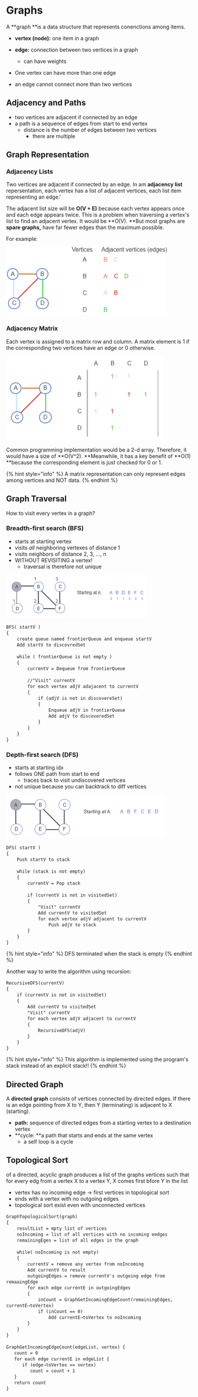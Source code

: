 # Graphs

A **graph **is a data structure that represents conenctions among items.

* **vertex (node):** one item in a graph
* **edge:** connection between two vertices in a graph
  * can have weights



* One vertex can have more than one edge
* an edge cannot connect more than two vertices

## Adjacency and Paths

* two vertices are adjacent if connected by an edge&#x20;
* a path is a sequence of edges from start to end vertex
  * distance is the number of edges between two vertices
    * there are multiple&#x20;

## Graph Representation

### Adjacency Lists&#x20;

Two vertices are adjacent if connected by an edge. In am **adjacency list** repersentation, each vertex has a list of adjacent vertices, each list item representing an edge.'

The adjacent list size will be **O(V + E)**  because each vertex appears once and each edge appears twice. This is a problem when traversing a vertex's list to find an adjacent vertex. It would be **O(V). **But most graphs are **spare graphs,** have far fewer edges than the maximum possible.

For example:&#x20;

![](<../../.gitbook/assets/image (12) (1) (1).png>)

### Adjacency Matrix

Each vertex is assigned to a matrix row and column. A matrix element is 1 if the corresponding two vertices have an edge or 0 otherwise.

![](<../../.gitbook/assets/image (13) (1).png>)

Common programming implementation would be a 2-d array. Therefore, it would have a size of **O(V^2). **Meanwhile, it has a key benefit of **O(1) **because the corresponding element is just checked for 0 or 1.

{% hint style="info" %}
A matrix representation can only represent edges among vertices and NOT data.
{% endhint %}

## Graph Traversal

How to visit every vertex in a graph?

### Breadth-first search (BFS)

* starts at starting vertex
* visits _all_ neighboring vertexes of distance 1
* visits neighbors of distance 2, 3, ..., n
* WITHOUT REVISITING a vertex!
  * traversal is therefore not unique&#x20;

![](<../../.gitbook/assets/image (12) (1).png>)

```clike
BFS( startV )
{
    create queue named frontierQueue and enqueue startV
    Add startV to discovredSet
    
    while ( frontierQueue is not empty ) 
    {
        currentV = Dequeue from frontierQueue
        
        //"Visit" currentV
        for each vertex adjV adajacent to currentV
        {
            if (adjV is not in discovereSet)
            {
                Enqueue adjV in frontierQueue
                Add adjV to discoveredSet
            }
        }
    }
}
```

### Depth-first search (DFS)

* starts at starting idx
* follows ONE path from start to end&#x20;
  * traces back to visit undiscovered vertices
* not unique because you can backtrack to diff vertices

![](<../../.gitbook/assets/image (14).png>)

```
DFS( startV )
{
    Push startV to stack
    
    while (stack is not empty)
    {
        currentV = Pop stack
        
        if (currentV is not in visitedSet)
        {
            "Visit" currentV
            Add currentV to visitedSet
            for each vertex adjV adjacent to currentV
                Push adjV to stack
        }
    }
}
```

{% hint style="info" %}
DFS terminated when the stack is empty
{% endhint %}

Another way to write the algorithm using recursion:

```
RecursiveDFS(currentV)
{
    if (currentV is not in visitedSet)
    {
        Add currentV to visitedSet
        "Visit" currentV
        for each vertex adjV adjacent to currentV
        {
            RecursiveDFS(adjV)
        }
    }
}
```

{% hint style="info" %}
This algorithm is implemented using the program's stack instead of an explicit stack!!
{% endhint %}

## Directed Graph

A **directed graph** consists of vertices connected by directed edges. If there is an edge pointing from X to Y, then Y (terminating) is adjacent to X (starting).

* **path:** sequence of directed edges from a starting vertex to a destination vertex
* **cycle: **a path that starts and ends at the same vertex
  * a self loop is a cycle

## Topological Sort

of a directed, acyclic graph produces a list of the graphs vertices such that for every edg from a vertex X to a vertex Y, X comes first bfore Y in the list

* vertex has no incoming edge -> first vertices in topological sort
* ends with a vertex with no outgoing edges
* topological sort exist even with unconnected vertices

```
GraphTopologicalSort(graph)
{
    resultList = mpty list of vertices
    noIncoming = list of all vertices with no incoming eedges 
    remainingEges = list of all edges in the graph 
    
    while( noIncoming is not empty)
    {
        currentV = remove any vertex from noIncoming 
        Add currentV to result 
        outgoingEdges = remove currentV's outgoing edge from remaaingEdge
        for each edge currentE in outgoingEdges 
        {
            inCount = GraphGetIncomingEdgeCount(remainingEdges, currentE⇢toVertex)
            if (inCount == 0)
                Add currentE⇢toVertex to noIncoming
        }
    }
}

GraphGetIncomingEdgeCount(edgeList, vertex) {
   count = 0
   for each edge currentE in edgeList {
      if (edge⇢toVertex == vertex)
         count = count + 1
   }
   return count
}
```





